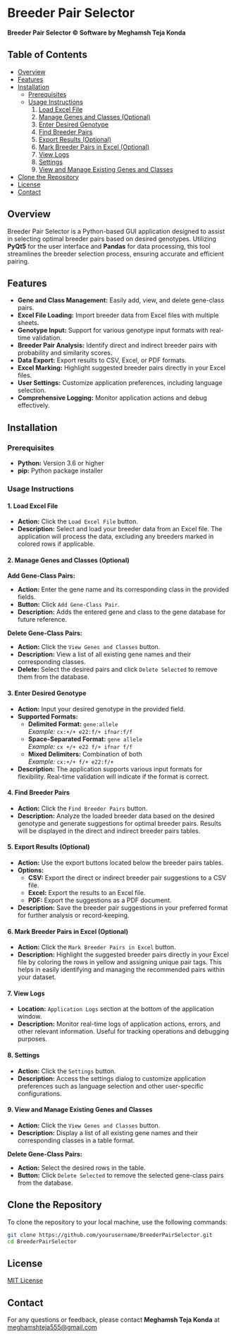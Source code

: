 
# Breeder Pair Selector

**Breeder Pair Selector © Software by Meghamsh Teja Konda**

## Table of Contents

- [Overview](#overview)
- [Features](#features)
- [Installation](#installation)
  - [Prerequisites](#prerequisites)
  - [Usage Instructions](#usage-instructions)
    1. [Load Excel File](#1-load-excel-file)
    2. [Manage Genes and Classes (Optional)](#2-manage-genes-and-classes-optional)
    3. [Enter Desired Genotype](#3-enter-desired-genotype)
    4. [Find Breeder Pairs](#4-find-breeder-pairs)
    5. [Export Results (Optional)](#5-export-results-optional)
    6. [Mark Breeder Pairs in Excel (Optional)](#6-mark-breeder-pairs-in-excel-optional)
    7. [View Logs](#7-view-logs)
    8. [Settings](#8-settings)
    9. [View and Manage Existing Genes and Classes](#9-view-and-manage-existing-genes-and-classes)
- [Clone the Repository](#clone-the-repository)
- [License](#license)
- [Contact](#contact)

## Overview

Breeder Pair Selector is a Python-based GUI application designed to assist in selecting optimal breeder pairs based on desired genotypes. Utilizing **PyQt5** for the user interface and **Pandas** for data processing, this tool streamlines the breeder selection process, ensuring accurate and efficient pairing.

## Features

- **Gene and Class Management:** Easily add, view, and delete gene-class pairs.
- **Excel File Loading:** Import breeder data from Excel files with multiple sheets.
- **Genotype Input:** Support for various genotype input formats with real-time validation.
- **Breeder Pair Analysis:** Identify direct and indirect breeder pairs with probability and similarity scores.
- **Data Export:** Export results to CSV, Excel, or PDF formats.
- **Excel Marking:** Highlight suggested breeder pairs directly in your Excel files.
- **User Settings:** Customize application preferences, including language selection.
- **Comprehensive Logging:** Monitor application actions and debug effectively.

## Installation

### Prerequisites

- **Python:** Version 3.6 or higher
- **pip:** Python package installer

### Usage Instructions

#### 1. Load Excel File

- **Action:** Click the `Load Excel File` button.
- **Description:** Select and load your breeder data from an Excel file. The application will process the data, excluding any breeders marked in colored rows if applicable.

#### 2. Manage Genes and Classes (Optional)

**Add Gene-Class Pairs:**

- **Action:** Enter the gene name and its corresponding class in the provided fields.
- **Button:** Click `Add Gene-Class Pair`.
- **Description:** Adds the entered gene and class to the gene database for future reference.

**Delete Gene-Class Pairs:**

- **Action:** Click the `View Genes and Classes` button.
- **Description:** View a list of all existing gene names and their corresponding classes.
- **Delete:** Select the desired pairs and click `Delete Selected` to remove them from the database.

#### 3. Enter Desired Genotype

- **Action:** Input your desired genotype in the provided field.
- **Supported Formats:**
  - **Delimited Format:** `gene:allele`  
    *Example:* `cx:+/+ e22:f/+ ifnar:f/f`
  - **Space-Separated Format:** `gene allele`  
    *Example:* `cx +/+ e22 f/+ ifnar f/f`
  - **Mixed Delimiters:** Combination of both  
    *Example:* `cx:+/+ f/+ e22:f/+`
- **Description:** The application supports various input formats for flexibility. Real-time validation will indicate if the format is correct.

#### 4. Find Breeder Pairs

- **Action:** Click the `Find Breeder Pairs` button.
- **Description:** Analyze the loaded breeder data based on the desired genotype and generate suggestions for optimal breeder pairs. Results will be displayed in the direct and indirect breeder pairs tables.

#### 5. Export Results (Optional)

- **Action:** Use the export buttons located below the breeder pairs tables.
- **Options:**
  - **CSV:** Export the direct or indirect breeder pair suggestions to a CSV file.
  - **Excel:** Export the results to an Excel file.
  - **PDF:** Export the suggestions as a PDF document.
- **Description:** Save the breeder pair suggestions in your preferred format for further analysis or record-keeping.

#### 6. Mark Breeder Pairs in Excel (Optional)

- **Action:** Click the `Mark Breeder Pairs in Excel` button.
- **Description:** Highlight the suggested breeder pairs directly in your Excel file by coloring the rows in yellow and assigning unique pair tags. This helps in easily identifying and managing the recommended pairs within your dataset.

#### 7. View Logs

- **Location:** `Application Logs` section at the bottom of the application window.
- **Description:** Monitor real-time logs of application actions, errors, and other relevant information. Useful for tracking operations and debugging purposes.

#### 8. Settings

- **Action:** Click the `Settings` button.
- **Description:** Access the settings dialog to customize application preferences such as language selection and other user-specific configurations.

#### 9. View and Manage Existing Genes and Classes

- **Action:** Click the `View Genes and Classes` button.
- **Description:** Display a list of all existing gene names and their corresponding classes in a table format.

**Delete Gene-Class Pairs:**

- **Action:** Select the desired rows in the table.
- **Button:** Click `Delete Selected` to remove the selected gene-class pairs from the database.

## Clone the Repository

To clone the repository to your local machine, use the following commands:

```bash
git clone https://github.com/yourusername/BreederPairSelector.git
cd BreederPairSelector
```

## License

[MIT License](LICENSE)

## Contact

For any questions or feedback, please contact **Meghamsh Teja Konda** at [meghamshteja555@gmail.com](mailto:meghamshteja555@gmail.com)
